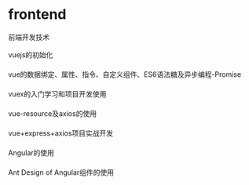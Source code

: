 # frontend
前端开发技术

<div style="line-height:26px;">
<p>vuejs的初始化</p>
vue的数据绑定、属性、指令、自定义组件、ES6语法糖及异步编程-Promise</p>
vuex的入门学习和项目开发使用</p>
vue-resource及axios的使用</p>
vue+express+axios项目实战开发</p>
</div>

<div style="line-height:26px;">
Angular的使用</p>
Ant Design of Angular组件的使用</p>
</div>
